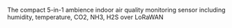 The compact 5-in-1 ambience indoor air quality monitoring sensor including humidity, temperature, CO2, NH3, H2S over LoRaWAN